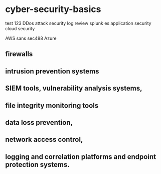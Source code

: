 # cyber-security-basics

test 123
DDos attack 
security log review
splunk es
application security
 cloud security 

AWS
sans sec488
Azure

## firewalls
## intrusion prevention systems
## SIEM tools, vulnerability analysis systems,
## file integrity monitoring tools
## data loss prevention, 
## network access control, 
## logging and correlation platforms and endpoint protection systems.

